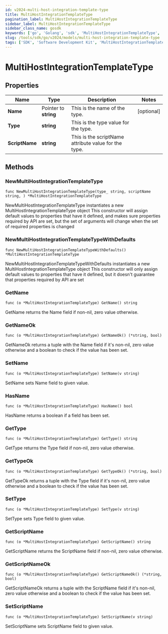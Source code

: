 ```yaml
---
id: v2024-multi-host-integration-template-type
title: MultiHostIntegrationTemplateType
pagination_label: MultiHostIntegrationTemplateType
sidebar_label: MultiHostIntegrationTemplateType
sidebar_class_name: gosdk
keywords: ['go', 'Golang', 'sdk', 'MultiHostIntegrationTemplateType', 'V2024MultiHostIntegrationTemplateType'] 
slug: /tools/sdk/go/v2024/models/multi-host-integration-template-type
tags: ['SDK', 'Software Development Kit', 'MultiHostIntegrationTemplateType', 'V2024MultiHostIntegrationTemplateType']
---
```


# MultiHostIntegrationTemplateType

## Properties

Name | Type | Description | Notes
------------ | ------------- | ------------- | -------------
**Name** | Pointer to **string** | This is the name of the type. | [optional] 
**Type** | **string** | This is the type value for the type. | 
**ScriptName** | **string** | This is the scriptName attribute value for the type. | 

## Methods

### NewMultiHostIntegrationTemplateType

`func NewMultiHostIntegrationTemplateType(type_ string, scriptName string, ) *MultiHostIntegrationTemplateType`

NewMultiHostIntegrationTemplateType instantiates a new MultiHostIntegrationTemplateType object
This constructor will assign default values to properties that have it defined,
and makes sure properties required by API are set, but the set of arguments
will change when the set of required properties is changed

### NewMultiHostIntegrationTemplateTypeWithDefaults

`func NewMultiHostIntegrationTemplateTypeWithDefaults() *MultiHostIntegrationTemplateType`

NewMultiHostIntegrationTemplateTypeWithDefaults instantiates a new MultiHostIntegrationTemplateType object
This constructor will only assign default values to properties that have it defined,
but it doesn't guarantee that properties required by API are set

### GetName

`func (o *MultiHostIntegrationTemplateType) GetName() string`

GetName returns the Name field if non-nil, zero value otherwise.

### GetNameOk

`func (o *MultiHostIntegrationTemplateType) GetNameOk() (*string, bool)`

GetNameOk returns a tuple with the Name field if it's non-nil, zero value otherwise
and a boolean to check if the value has been set.

### SetName

`func (o *MultiHostIntegrationTemplateType) SetName(v string)`

SetName sets Name field to given value.

### HasName

`func (o *MultiHostIntegrationTemplateType) HasName() bool`

HasName returns a boolean if a field has been set.

### GetType

`func (o *MultiHostIntegrationTemplateType) GetType() string`

GetType returns the Type field if non-nil, zero value otherwise.

### GetTypeOk

`func (o *MultiHostIntegrationTemplateType) GetTypeOk() (*string, bool)`

GetTypeOk returns a tuple with the Type field if it's non-nil, zero value otherwise
and a boolean to check if the value has been set.

### SetType

`func (o *MultiHostIntegrationTemplateType) SetType(v string)`

SetType sets Type field to given value.


### GetScriptName

`func (o *MultiHostIntegrationTemplateType) GetScriptName() string`

GetScriptName returns the ScriptName field if non-nil, zero value otherwise.

### GetScriptNameOk

`func (o *MultiHostIntegrationTemplateType) GetScriptNameOk() (*string, bool)`

GetScriptNameOk returns a tuple with the ScriptName field if it's non-nil, zero value otherwise
and a boolean to check if the value has been set.

### SetScriptName

`func (o *MultiHostIntegrationTemplateType) SetScriptName(v string)`

SetScriptName sets ScriptName field to given value.



